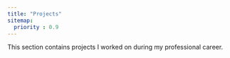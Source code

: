 ```yaml
---
title: "Projects"
sitemap:
  priority : 0.9
---
```

<!--
This page represents the landing page for "projects" section.
It is also shown under the homepage header for "projects".
It should be therefore relatively short and sweet.
In the default theme, "projects" is divided among "Creations" you authored and "contributions" made to others projects.
-->

<p>
This section contains projects I worked on during my professional career.
</p>


